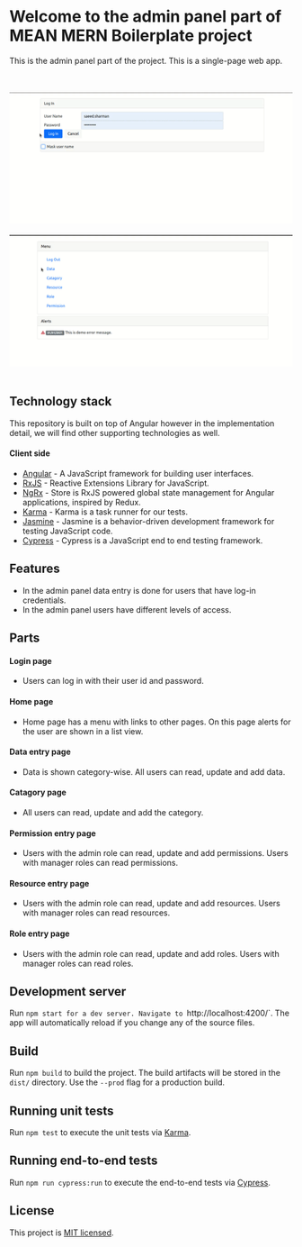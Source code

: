 # Welcome to the admin panel part of MEAN MERN Boilerplate project

This is the admin panel part of the project. This is a single-page web app.

<br/><br/>
![](adminFlow.gif)
<br/><br/>
![](adminFlowInputValidation.gif)
<br/><br/>

## Technology stack

This repository is built on top of Angular however in the implementation detail, we will find other supporting technologies as well.

#### Client side

- [Angular] - A JavaScript framework for building user interfaces.
- [RxJS] - Reactive Extensions Library for JavaScript.
- [NgRx] - Store is RxJS powered global state management for Angular applications, inspired by Redux.
- [Karma] - Karma is a task runner for our tests.
- [Jasmine] - Jasmine is a behavior-driven development framework for testing JavaScript code.
- [Cypress] - Cypress is a JavaScript end to end testing framework.

## Features

- In the admin panel data entry is done for users that have log-in credentials.
- In the admin panel users have different levels of access.

## Parts

#### Login page
- Users can log in with their user id and password.
#### Home page
- Home page has a menu with links to other pages. On this page alerts for the user are shown in a list view.
#### Data entry page
- Data is shown category-wise. All users can read, update and add data.
#### Catagory page
- All users can read, update and add the category.
#### Permission entry page
- Users with the admin role can read, update and add permissions. Users with manager roles can read permissions.
#### Resource entry page
- Users with the admin role can read, update and add resources. Users with manager roles can read resources.
#### Role entry page
- Users with the admin role can read, update and add roles. Users with manager roles can read roles.


## Development server

Run `npm start for a dev server. Navigate to `http://localhost:4200/`. The app will automatically reload if you change any of the source files.

## Build

Run `npm build` to build the project. The build artifacts will be stored in the `dist/` directory. Use the `--prod` flag for a production build.

## Running unit tests

Run `npm test` to execute the unit tests via [Karma].

## Running end-to-end tests

Run `npm run cypress:run` to execute the end-to-end tests via [Cypress].

## License

This project is [MIT licensed](https://github.com/Saeed1989/mern-mean-web-mobile-boilerplate/blob/main/client-admin-panel/LICENSE).

[node.js]: http://nodejs.org
[express.js]: http://expressjs.com
[docker]: https://www.docker.com
[Angular]: https://angular.io/
[Karma]: https://karma-runner.github.io
[Jasmine]: https://jasmine.github.io/
[NgRx]: https://ngrx.io/
[Cypress]: https://www.cypress.io/
[RxJS]: https://rxjs.dev/

